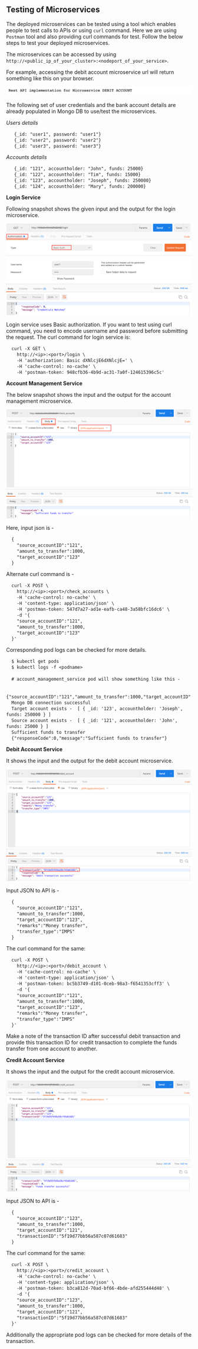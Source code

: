 ## Testing of Microservices

The deployed microservices can be tested using a tool which enables people to test calls to APIs or using `curl` command. Here we are using `Postman` tool and also providing curl commands for test. Follow the below steps to test your deployed microservices.

The microservices can be accessed by using `http://<public_ip_of_your_cluster>:<nodeport_of_your_service>`.

For example, accessing the debit account microservice url will return something like this on your browser.

![](images/debit_account_service_msg.png)

The following set of user credentials and the bank account details are already populated in Mongo DB to use/test the microservices.

*Users details*

```
   {_id: "user1", password: "user1"}
   {_id: "user2", password: "user2"}
   {_id: "user3", password: "user3"}
```

*Accounts details*

```
   {_id: "121", accountholder: "John", funds: 25000}
   {_id: "122", accountholder: "Tim", funds: 15000}
   {_id: "123", accountholder: "Joseph", funds: 250000}
   {_id: "124", accountholder: "Mary", funds: 200000}
```

**Login Service**

Following snapshot shows the given input and the output for the login microservice.

![](images/postman_loginservice.png)

Login service uses Basic authorization. If you want to test using curl command, you need to encode username and password before submitting the request.
The curl command for login service is:

```
  curl -X GET \
    http://<ip>:<port>/login \
    -H 'authorization: Basic dXNlcjE6dXNlcjE=' \
    -H 'cache-control: no-cache' \
    -H 'postman-token: 948cfb36-4b9d-ac31-7a0f-124615396c5c'
```

**Account Management Service**

The below snapshot shows the input and the output for the account management microservice.

![](images/postman_accmgmtservice.png)

Here, input json is -
```
  {
    "source_accountID":"121",
    "amount_to_transfer":1000,
    "target_accountID":"123"
  }
```

Alternate curl command is - 

```
  curl -X POST \
    http://<ip>:<port>/check_accounts \
    -H 'cache-control: no-cache' \
    -H 'content-type: application/json' \
    -H 'postman-token: 547d7a27-ad1e-eafb-ca48-3a58bfc16dc6' \
    -d '{
    "source_accountID":"121",
    "amount_to_transfer":1000,
    "target_accountID":"123"
  }'
```

Corresponding pod logs can be checked for more details.

```
  $ kubectl get pods
  $ kubectl logs -f <podname>
  
  # account_management_service pod will show something like this -

  {"source_accountID":"121","amount_to_transfer":1000,"target_accountID":"123"}
  Mongo DB connection successful
  Target account exists -  [ { _id: '123', accountholder: 'Joseph', funds: 250000 } ]
  Source account exists -  [ { _id: '121', accountholder: 'John', funds: 25000 } ]
  Sufficient funds to transfer
  {"responseCode":0,"message":"Sufficient funds to transfer"}
```

**Debit Account Service**

It shows the input and the output for the debit account microservice.

![](images/postman_debitaccservice.png)

Input JSON to API is -
```
  {
    "source_accountID":"121",
    "amount_to_transfer":1000,
    "target_accountID":"123",
    "remarks":"Money transfer",
    "transfer_type":"IMPS"
  }
```

The curl command for the same:
```
  curl -X POST \
    http://<ip>:<port>/debit_account \
    -H 'cache-control: no-cache' \
    -H 'content-type: application/json' \
    -H 'postman-token: bc5b3749-d101-0ceb-98a3-f6541353cff3' \
    -d '{
    "source_accountID":"121",
    "amount_to_transfer":1000,
    "target_accountID":"123",
    "remarks":"Money transfer",
    "transfer_type":"IMPS"
  }'
```

Make a note of the transaction ID after successful debit transaction and provide this transaction ID for credit transaction to complete the funds transfer from one account to another.

**Credit Account Service**

It shows the input and the output for the credit account microservice.

![](images/postman_creditaccservice.png)

Input JSON to API is -
```
  {
	"source_accountID":"123",
	"amount_to_transfer":1000,
	"target_accountID":"121",
	"transactionID":"5f19d77bb56a587c07d61683"
  }
```

The curl command for the same:
```
  curl -X POST \
    http://<ip>:<port>/credit_account \
    -H 'cache-control: no-cache' \
    -H 'content-type: application/json' \
    -H 'postman-token: b3ca812d-70ad-bf66-4bde-afd255444d48' \
    -d '{
    "source_accountID":"123",
    "amount_to_transfer":1000,
    "target_accountID":"121",
    "transactionID":"5f19d77bb56a587c07d61683"
  }'
```


Additionally the appropriate pod logs can be checked for more details of the transaction.




